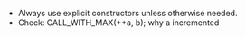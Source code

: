 - Always use explicit constructors unless otherwise needed.
- Check: CALL_WITH_MAX(++a, b); why a incremented